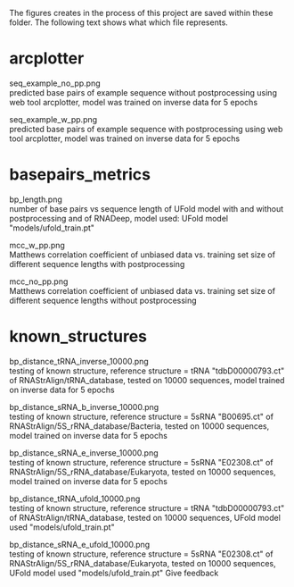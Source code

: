 The figures creates in the process of this project are saved within these folder. The following text shows what which file represents.

# arcplotter
seq_example_no_pp.png <br>
predicted base pairs of example sequence without postprocessing using web tool arcplotter, model was trained on inverse data for 5 epochs

seq_example_w_pp.png <br>
predicted base pairs of example sequence with postprocessing using web tool arcplotter, model was trained on inverse data for 5 epochs

# basepairs_metrics
bp_length.png <br>
number of base pairs vs sequence length of UFold model with and without postprocessing and of RNADeep, model used: UFold model "models/ufold_train.pt"

mcc_w_pp.png <br>
Matthews correlation coefficient of unbiased data vs. training set size of different sequence lengths with postprocessing
 
mcc_no_pp.png <br>
Matthews correlation coefficient of unbiased data vs. training set size of different sequence lengths without postprocessing

# known_structures
bp_distance_tRNA_inverse_10000.png <br>
testing of known structure, reference structure = tRNA "tdbD00000793.ct" of RNAStrAlign/tRNA_database, tested on 10000 sequences, model trained on inverse data for 5 epochs

bp_distance_sRNA_b_inverse_10000.png <br>
testing of known structure, reference structure = 5sRNA "B00695.ct" of RNAStrAlign/5S_rRNA_database/Bacteria, tested on 10000 sequences, model trained on inverse data for 5 epochs

bp_distance_sRNA_e_inverse_10000.png <br>
testing of known structure, reference structure = 5sRNA "E02308.ct" of RNAStrAlign/5S_rRNA_database/Eukaryota, tested on 10000 sequences, model trained on inverse data for 5 epochs

bp_distance_tRNA_ufold_10000.png <br>
testing of known structure, reference structure = tRNA "tdbD00000793.ct" of RNAStrAlign/tRNA_database, tested on 10000 sequences, UFold model used "models/ufold_train.pt"

bp_distance_sRNA_e_ufold_10000.png <br>
testing of known structure, reference structure = 5sRNA "E02308.ct" of RNAStrAlign/5S_rRNA_database/Eukaryota, tested on 10000 sequences, UFold model used "models/ufold_train.pt"
Give feedback
